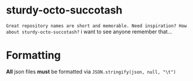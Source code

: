 # sturdy-octo-succotash
`Great repository names are short and memorable. Need inspiration? How about sturdy-octo-succotash?` i want to see anyone remember that...

# Formatting
**All** json files **must** be formatted via `JSON.stringify(json, null, "\t")`
